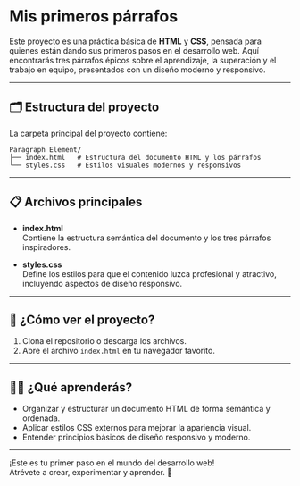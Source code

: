# Mis primeros párrafos

Este proyecto es una práctica básica de **HTML** y **CSS**, pensada para quienes están dando sus primeros pasos en el desarrollo web. Aquí encontrarás tres párrafos épicos sobre el aprendizaje, la superación y el trabajo en equipo, presentados con un diseño moderno y responsivo.

---

## 🗂️ Estructura del proyecto

La carpeta principal del proyecto contiene:

```
Paragraph Element/
├── index.html   # Estructura del documento HTML y los párrafos
└── styles.css   # Estilos visuales modernos y responsivos
```

---

## 📋 Archivos principales

- **index.html**  
  Contiene la estructura semántica del documento y los tres párrafos inspiradores.

- **styles.css**  
  Define los estilos para que el contenido luzca profesional y atractivo, incluyendo aspectos de diseño responsivo.

---

## 🚀 ¿Cómo ver el proyecto?

1. Clona el repositorio o descarga los archivos.
2. Abre el archivo `index.html` en tu navegador favorito.

---

## 🧑‍💻 ¿Qué aprenderás?

- Organizar y estructurar un documento HTML de forma semántica y ordenada.
- Aplicar estilos CSS externos para mejorar la apariencia visual.
- Entender principios básicos de diseño responsivo y moderno.

---

¡Este es tu primer paso en el mundo del desarrollo web!  
Atrévete a crear, experimentar y aprender. 🚀
